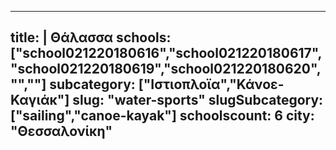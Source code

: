 
---
title: |
   Θάλασσα
schools: ["school021220180616","school021220180617","school021220180619","school021220180620","",""]
subcategory: ["Ιστιοπλοϊα","Κάνοε-Καγιάκ"]
slug: "water-sports"
slugSubcategory: ["sailing","canoe-kayak"]
schoolscount: 6
city: "Θεσσαλονίκη"
---


